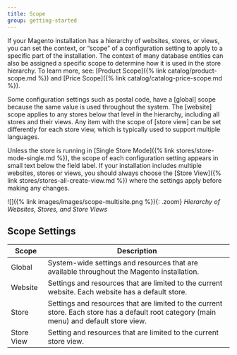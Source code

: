 ```yaml
---
title: Scope
group: getting-started
---
```


If your Magento installation has a hierarchy of websites, stores, or views, you can set the context, or “scope” of a configuration setting to apply to a specific part of the installation. The context of many database entities can also be assigned a specific scope to determine how it is used in the store hierarchy. To learn more, see: [Product Scope]({% link catalog/product-scope.md %}) and [Price Scope]({% link catalog/catalog-price-scope.md %}).

Some configuration settings such as postal code, have a [global] scope because the same value is used throughout the system. The [website] scope applies to any stores below that level in the hierarchy, including all stores and their views. Any item with the scope of [store view] can be set differently for each store view, which is typically used to support multiple languages.

Unless the store is running in [Single Store Mode]({% link stores/store-mode-single.md %}), the scope of each configuration setting appears in small text below the field label. If your installation includes multiple websites, stores or views, you should always choose the [Store View]({% link stores/stores-all-create-view.md %}) where the settings apply before making any changes.

![]({% link images/images/scope-multisite.png %}){: .zoom}
*Hierarchy of Websites, Stores, and Store Views*

## Scope Settings

|Scope|Description|
|--- |--- |
|Global|System-wide settings and resources that are available throughout the Magento installation.|
|Website|Settings and resources that are limited to the current website. Each website has a default store.|
|Store|Settings and resources that are limited to the current store. Each store has a default root category (main menu) and default store view.|
|Store View|Setting and resources that are limited to the current store view.|
